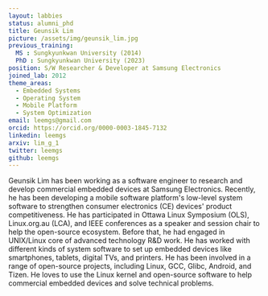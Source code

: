 ```yaml
---
layout: labbies
status: alumni_phd
title: Geunsik Lim
picture: /assets/img/geunsik_lim.jpg
previous_training:
  MS : Sungkyunkwan University (2014)
  PhD : Sungkyunkwan University (2023)
position: S/W Researcher & Developer at Samsung Electronics
joined_lab: 2012
theme_areas:
  - Embedded Systems
  - Operating System
  - Mobile Platform
  - System Optimization
email: leemgs@gmail.com
orcid: https://orcid.org/0000-0003-1845-7132
linkedin: leemgs
arxiv: lim_g_1
twitter: leemgs
github: leemgs
---
```


Geunsik Lim has been working as a software engineer to research and develop commercial embedded devices at Samsung Electronics. Recently, he has been developing a mobile software platform's low-level system software to strengthen consumer electronics (CE) devices' product competitiveness. He has participated in Ottawa Linux Symposium (OLS), Linux.org.au (LCA), and IEEE conferences as a speaker and session chair to help the open-source ecosystem. Before that, he had engaged in UNIX/Linux core of advanced technology R&D work. He has worked with different kinds of system software to set up embedded devices like smartphones, tablets, digital TVs, and printers. He has been involved in a range of open-source projects, including Linux, GCC, Glibc, Android, and Tizen. He loves to use the Linux kernel and open-source software to help commercial embedded devices and solve technical problems.
